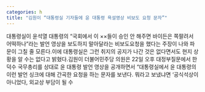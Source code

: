 ```yaml
---
categories: h
title: "김원이 “대통령실 기자들에 윤 대통령 욕설영상 비보도 요청 문자”"
---
```

대통령실이 윤석열 대통령의 “국회에서 이 ××들이 승인 안 해주면 바이든은 쪽팔려서 어떡하나”라는 발언 영상을 보도하지 말아달라는 비보도요청을 했다는 주장이 나와 파문이 그칠 줄 모른다.이에 대통령실은 그런 취지의 공지가 나간 것은 없다면서도 현지 상황을 알 수는 없다고 밝혔다.김원이 더불어민주당 의원은 22일 오후 대정부질문에서 한덕수 국무총리를 상대로 윤 대통령 발언 영상을 공개하면서 “대통령실에서 윤 대통령의 이런 발언 싱크에 대해 간곡한 요청을 하는 문자를 보낸다. 뭐라고 보냈냐면 ‘공식석상이 아니었다, 외교상 부담이 될 수